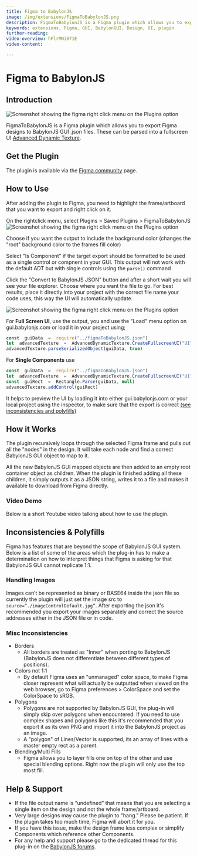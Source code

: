 ```yaml
---
title: Figma to BabylonJS
image: /img/extensions/FigmaToBabylonJS.png
description: FigmaToBabylonJS is a Figma plugin which allows you to export Figma designs to BabylonJS GUI .json files.
keywords: extensions, Figma, GUI, BabylonGUI, Design, UI, plugin
further-reading:
video-overview: hFlrMNi671E
video-content:

---
```


# Figma to BabylonJS

## Introduction

![Screenshot showing the figma right click menu on the Plugins option](/img/extensions/FigmaToBabylonJS.png)

FigmaToBabylonJS is a Figma plugin which allows you to export Figma designs to BabylonJS GUI .json files. These can be parsed into a fullscreen UI [Advanced Dynamic Texture](/features/featuresDeepDive/gui/gui#advanceddynamictexture).

## Get the Plugin
The plugin is available via the [Figma community](https://www.figma.com/community/plugin/1186201881571137432) page.

## How to Use
After adding the plugin to Figma, you need to highlight the frame/artboard that you want to export and right click on it.

On the rightclick menu, select Plugins > Saved Plugins > FigmaToBabylonJS
![Screenshot showing the figma right click menu on the Plugins option](/img/extensions/FigmaToBabylonJS-Step1.png)

Choose if you want the output to include the background color (changes the "root" background color to the frames fill color)

Select "Is Component" if the target export should be formatted to be used as a single control or compnent in your GUI. This output will not work with the default ADT but with single controls using the ```parse()``` command

Click the “Convert to BabylonJS JSON” button and after a short wait you will see your file explorer. Choose where you want the file to go. For best results, place it directly into your project with the correct file name your code uses, this way the UI will automatically update.

![Screenshot showing the figma right click menu on the Plugins option](/img/extensions/FigmaToBabylonJS-Step2.png)
 
For **Full Screen UI**, use the output, you and use the "Load" menu option on gui.babylonjs.com or load it in your project using; 
 ```ts
const  guiData  =  require("../figmaToBabylonJS.json")
let  advancedTexture  =  AdvancedDynamicTexture.CreateFullscreenUI("UI")
advancedTexture.parseSerializedObject(guiData, true)
 ```
  For **Single Components** use 
  ```ts
 const  guiData  =  require("../figmaToBabylonJS.json")
 let  advancedTexture  =  AdvancedDynamicTexture.CreateFullscreenUI("UI")
 const  guiRect  =  Rectangle.Parse(guiData, null)
advancedTexture.addControl(guiRect)
  ```

It helps to preview the UI by loading it into either gui.babylonjs.com or your local project using the inspector, to make sure that the export is correct [(see inconsistencies and polyfills)](/communityExtensions/figmaToBabylonJS#inconsistencies--polyfills)  

## How it Works

The plugin recursively loops through the selected Figma frame and pulls out all the "nodes" in the design. It will take each node and find a correct BabylonJS GUI object to map to it.

All the new BabylonJS GUI mapped objects are then added to an empty root container object as children. When the plugin is finished adding all these children, it simply outputs it as a JSON string, writes it to a file and makes it available to download from Figma directly.

### Video Demo
Below is a short Youtube video talking about how to use the plugin.
<Youtube  id="hFlrMNi671E" />

## Inconsistencies & Polyfills
Figma has features that are beyond the scope of BabylonJS GUI system. Below is a list of some of the areas which the plug-in has to make a determination on how to interpret things that Figma is asking for that BabylonJS GUI cannot replicate 1:1.

### Handling Images

Images can’t be represented as binary or BASE64 inside the json file so currently the plugin will just set the image src to `source=“./imageControlDefault.jpg”`. After exporting the json it's recommended you export your images separately and correct the source addresses either in the JSON file or in code.

### Misc Inconsistencies

- Borders
  - All borders are treated as "Inner" when porting to BabylonJS (BabylonJS does not differentiate between different types of positions).
- Colors not 1:1
  - By default Figma uses an "unmanaged" color space, to make Figma closer represent what will actually be outputted when viewed on the web browser, go to Figma preferences > ColorSpace and set the ColorSpace to sRGB.
- Polygons
	- Polygons are not supported by BabylonJS GUI, the plug-in will simply skip over polygons when encountered. If you need to use complex shapes and polygons like this it's recommended that you export it as its own PNG and import it into the BabylonJS project as an image.
	- A "polygon" of Lines/Vector is supported, its an array of lines with a master empty rect as a parent.
- Blending/Multi Fills
	- Figma allows you to layer fills one on top of the other and use special blending options. Right now the plugin will only use the top most fill.

## Help & Support

- If the file output name is “undefined” that means that you are selecting a single item on the design and not the whole frame/artboard.
- Very large designs may cause the plugin to "hang." Please be patient. If the plugin takes too much time, Figma will abort it for you.
- If you have this issue, make the design frame less complex or simplify Components which reference other Components.
- For any help and support please go to the dedicated thread for this plug-in on the [BabylonJS forums](https://forum.babylonjs.com/t/figma-to-babyonjs-plugin/37187).
